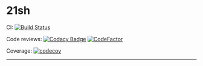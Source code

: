 # 21sh

CI: [![Build Status](https://travis-ci.org/jjaniec/21sh.svg?branch=develop)](https://travis-ci.org/jjaniec/21sh)

Code reviews: [![Codacy Badge](https://api.codacy.com/project/badge/Grade/d30c3b7c54e4492b87daed9d4d23078b)](https://www.codacy.com/app/jjaniec/21sh?utm_source=github.com&amp;utm_medium=referral&amp;utm_content=jjaniec/21sh&amp;utm_campaign=Badge_Grade) [![CodeFactor](https://www.codefactor.io/repository/github/jjaniec/21sh/badge)](https://www.codefactor.io/repository/github/jjaniec/21sh)

Coverage: [![codecov](https://codecov.io/gh/jjaniec/21sh/branch/develop/graph/badge.svg)](https://codecov.io/gh/jjaniec/21sh)

---
